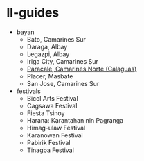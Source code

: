 # ll-guides

* bayan
  - Bato, Camarines Sur
  - Daraga, Albay
  - Legazpi, Albay
  - Iriga City, Camarines Sur
  - [Paracale, Camarines Norte (Calaguas)](#/bayan/paracale.md)
  - Placer, Masbate
  - San Jose, Camarines Sur
* festivals
  - Bicol Arts Festival
  - Cagsawa Festival
  - Fiesta Tsinoy
  - Harana: Karantahan nin Pagranga
  - Himag-ulaw Festival
  - Karanowan Festival
  - Pabirik Festival
  - Tinagba Festival
